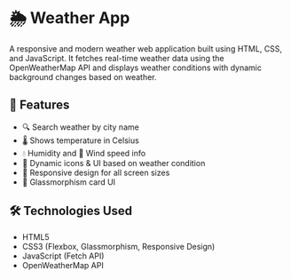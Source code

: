 # 🌦️ Weather App

A responsive and modern weather web application built using HTML, CSS, and JavaScript. It fetches real-time weather data using the OpenWeatherMap API and displays weather conditions with dynamic background changes based on weather.

## 🚀 Features

- 🔍 Search weather by city name
- 🌡️ Shows temperature in Celsius
- 💧 Humidity and 💨 Wind speed info
- 📍 Dynamic icons & UI based on weather condition
- 📱 Responsive design for all screen sizes
- 🧊 Glassmorphism card UI

## 🛠️ Technologies Used

- HTML5  
- CSS3 (Flexbox, Glassmorphism, Responsive Design)  
- JavaScript (Fetch API)  
- OpenWeatherMap API  
